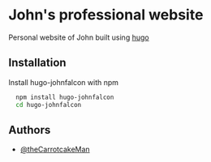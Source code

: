 
# John's professional website

Personal website of John built using [hugo](https://gohugo.io)

## Installation

Install hugo-johnfalcon with npm

```bash
  npm install hugo-johnfalcon
  cd hugo-johnfalcon
```

## Authors

- [@theCarrotcakeMan](https://www.github.com/theCarrotcakeMan)
